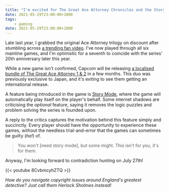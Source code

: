 ```yaml
---
title: "I'm excited for The Great Ace Attorney Chronicles and the Story Mode feature"
date: 2021-05-29T23:00:00+1000
tags:
    - gaming
date: 2021-05-29T23:00:00+1000
---
```


Late last year, I grabbed the original Ace Attorney trilogy on discount after stumbling across [a trending fan video](https://www.youtube.com/watch?v=vDMwDT6BhhE). I've now played through all six mainline games, and I'm optimistic for a seventh to coincide with the series' 20th anniversary later this year.

While a new game isn't confirmed, Capcom will be releasing [a localised bundle of The Great Ace Attorney 1 & 2](https://www.youtube.com/watch?v=seA5Rc4lxzs) in a few months. This duo was previously exclusive to Japan, and it's exiting to see them getting an international release.

<!--more-->

A feature being introduced in the game is [Story Mode](https://twitter.com/aceattorneygame/status/1397598597152190466), where the game will automatically play itself on the player's behalf. Some internet shadows are criticising the _optional_ feature, saying it removes the logic puzzles and problem solving the series is founded upon.

A reply to the critics captures the motivation behind this feature simply and succinctly. Every player should have the opportunity to experience these games, without the needless trial-and-error that the games can sometimes be guilty (_ha!_) of.

> You won't [need story mode], but some might. This isn't for you, it's for them.

Anyway, I'm looking forward to contradiction hunting on July 27th!

{{< youtube 8CvbmcyhZTQ >}}

_How do you navigate copyright issues around England's greatest detective? Just call them Herlock Sholmes instead!_
